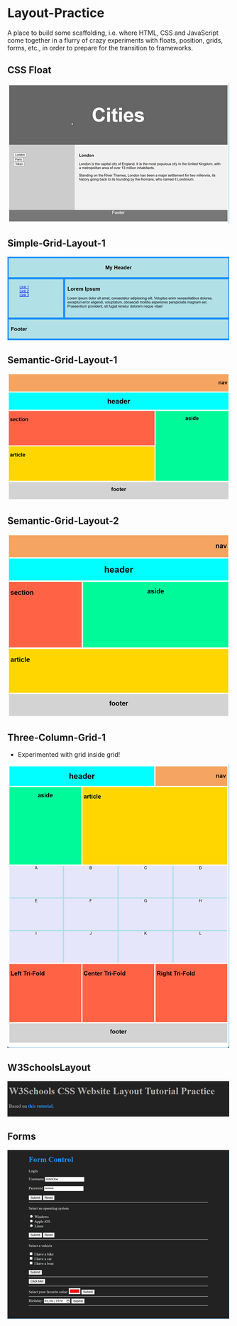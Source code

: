 # Layout-Practice
A place to build some scaffolding, i.e. where HTML, CSS and JavaScript come
together in a flurry of crazy experiments with floats, position, grids, forms, etc.,
in order to prepare for the transition to frameworks.

## CSS Float 
![main page](./images/CSSFloat.jpg)
## Simple-Grid-Layout-1
![main page](./images/SimpleGridLayout1.jpg)
## Semantic-Grid-Layout-1
![main page](./images/SemanticGridLayout1.jpg)
## Semantic-Grid-Layout-2
![main page](./Semantic-Grid-Layout-2/SemanticGridLayout2.jpg)
## Three-Column-Grid-1
- Experimented with grid inside grid!  

![main page](./Three-Column-Grid-1/ThreeColumnGrid1.jpg)
## W3SchoolsLayout
![main page](./images/W3SchoolsLayout.jpg)
## Forms
![main page](./Forms/FormControl/2025-03-17_16-01-46.jpg)

